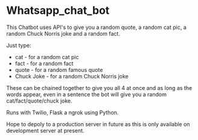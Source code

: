 # Whatsapp_chat_bot
This Chatbot uses API's to give you a random quote, a random cat pic, a random Chuck Norris joke and a random fact.

Just type:

* cat - for a random cat pic
* fact - for a random fact
* quote - for a random famous quote
* Chuck Joke - for a random Chuck Norris joke

These can be chained together to give you all 4 at once and as long as the words appear, even in a sentence the bot will give you a random cat/fact/quote/chuck joke.

Runs with Twilio, Flask a ngrok using Python.

Hope to depoly to a production server in future as this is only available on development server at present.
